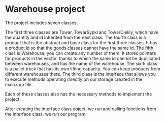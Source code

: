 # Warehouse project

The project includes seven classes.

The first three classes are Towar, TowarSypki and TowarCiekly, which have the quantity and id inherited from the next class.
The fourth class is a product that is the abstract and base class for the first three classes. It has a product id so that the goods classes cannot have the same id.
The fifth class is Warehouse, you can create any number of them. It stores pointers for products in the vector, thanks to which the same id cannot be duplicated between warehouses, and has the name of the warehouse.
The sixth class is a pallet truck that has its own lifting capacity. You can keep products from different warehouses there.
The third class is the interface that allows you to execute methods operating directly on our storage created in the main.cpp file.

Each of these classes also has the necessary methods to implement the project.

After creating the interface class object, we run and calling functions from the interface class, we run our program.
